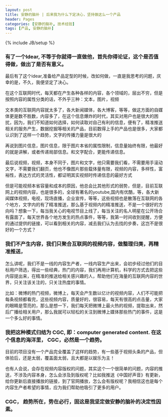 ```yaml
---
layout: post
title: 安静的脑补 | 后来我为什么下定决心，坚持做这么一个产品
header: Pages
categories: [安静的脑补, 技术经验]
tags: [产品, 安静的脑补]
---
```

{% include JB/setup %}

### 有了一个Idear, 不等于你就得一直做他，首先你得论证，这个是否值得做，做出了是否有意义。

最后有了这个idear,准备给产品定型的时候，改如何做，一直是我思考的问题，庆幸的是，不久，我便坚定了决心。

在这个互联网时代，每天都在产生各种各样的内容，各个领域的，层出不穷，但是按照内容的属性分类的话，不外乎三种：文本，图片，视频

文本类的互联网内容就太多了，各大新闻媒体，各大博客，等等，做这方面的自媒体更是数不胜数，内容多了，在这个信息爆炸的时代，其实对用户也是很大的困扰，因为，我们不知道如何选择，如何读取对自己有利的信息，便有了，精准推送相关的服务产生，数据挖掘等相关的产品，目前数得上手的产品也是很多，大家都认识到了这样一个趋势，文字的传播力量是很大的

再说到图片信息，图片信息，限于图片本省的属性限制，信息量始终有限，他最好的就是讲解，或者传递局部信息。和文字配合，更能传递信息。

最后说视频，视频，本身不同于，图片和文字，他只需要我们看，不需要用手滚动文字，不需要我们翻页，他也不像图片那些载体量有限，视频的内容，多样性，富裕性，表达方式的灵活性，都证明其实视频时传递信息的最好方式

但是可能视频本省容量和成本的原因，他总会比其他形式的弱势，但是，目前互联网上的视频内容，也是很多的，全球有著名的youtube,国内有优酷，等，各大新闻媒体视频，电视，现场直播，企业宣传，等等，这些视频也是散落在互联网的各个地方，文字内的有了精准推送，那么基于视频内的精准推送，不是一个很好的方向吗？想象一下，每当我关心的电视节目上线了，每当关注的名人明星在公开场合有露面了，每天世界各个地方发生的热点事件，等等，我第一时间收到提醒，方便的通过提供的链接，可以看到相关的内容，减去我们认为去找的步奏，这岂不是很好的一个方式？

### 我们不产生内容，我们只聚合互联网的视频内容，做整理归类，再精准推送，

怎么讲呢，我们不是一线的内容生产者，一线内容生产出来，会初步经过他们的目标用户筛选，得出一些经典，热门的内容，我们再用计算机，科学的方式去把这些内容提出来，在精准的推送给相关感兴趣的人，帮助他们在海量的互联网内容的世界，只关注该关注的，只关注热度的事情。

比如：微博的热门视频，微博上，每天会产生数以亿计的视频内容，人们不可能把每条视频都看完，这些视频内容，质量好的，很容易，每天有很高的点击量，大家的眼睛是雪亮的，那么是想一下，我们每天把微博上最火热的视频，提取出来，然后广播给相关用户，那么我就可以轻松的关注到微博上媒体那些热门的事件，这是一个多么好的事情。

### 我把这种模式归结为 CGC, 即：computer generated content.  在这个信息的海洋里， CGC，必然是一个趋势。

目前的项目没有一个产品完全覆盖了这样的趋势，有一些基于视频头条的产品，但体验后，还是太弱，覆盖面太弱，且大都是以娱乐为主！

也有人会说，会存在视频内容版权的问题，其实这个一个很简单的问题，内容的推送，不涉及内容本身，怎么会涉及到版权呢？比如我推送《中国好声音》有更新，给你更新后直接播放的链接，到了官网播放，怎么会有版权呢？我相信这也是每个内容生产者希望的事情，应为我们帮助他吸引了更多的用户。

### CGC， 趋势所在，势在必行，固这是我坚定做安静的脑补的决定性因素。
